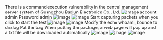 There is a command execution vulnerability in the central management server system of Guangzhou Baolun Electronics Co., Ltd.
![image](https://github.com/kangjinlong1/Hello-world/assets/77598429/884fdff0-fa0a-4830-b8fb-e7c53aa8c66c)
account admin
Password admin
![image](https://github.com/kangjinlong1/Hello-world/assets/77598429/46b1598e-5278-4543-9c8b-96b7996e3699)
![image](https://github.com/kangjinlong1/Hello-world/assets/77598429/2d2f22dd-f63a-443a-9d4d-df1bfc9884b3)
Start capturing packets when you click to start the test
![image](https://github.com/kangjinlong1/Hello-world/assets/77598429/1ee86d8d-a7d5-4188-ab2f-3c29deea4828)
![image](https://github.com/kangjinlong1/Hello-world/assets/77598429/6f434d27-0056-4ccb-aefa-19799d100b28)
Modify the echo whoami, bounce to dnslog
Put the bag
When putting the package, a web page will pop up and a txt file will be downloaded automatically
![image](https://github.com/kangjinlong1/Hello-world/assets/77598429/7d7cced3-d2b5-42a2-93ec-b3fd24c95c14)
![image](https://github.com/kangjinlong1/Hello-world/assets/77598429/6b8bb24b-d674-448a-a511-a4325ddd341e)
![image](https://github.com/kangjinlong1/Hello-world/assets/77598429/95495a82-7ff9-4406-bf32-716da102776f)

